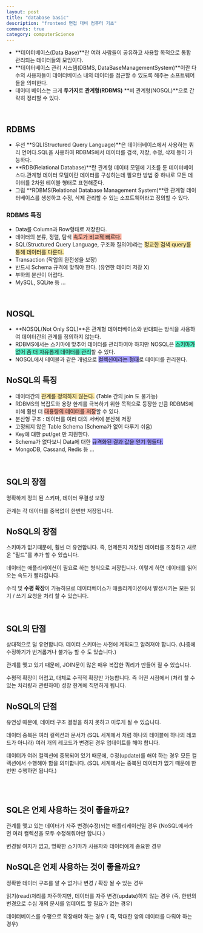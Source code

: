 ```yaml
---
layout: post
title: "database basic"
description: "frontend 면접 대비 컴퓨터 기초"
comments: true
category: computerScience
---
```


- **데이터베이스(Data Base)**란 여러 사람들이 공유하고 사용할 목적으로 통합 관리되는 데이터들의 모임이다.
- **데이터베이스 관리 시스템(DBMS, DataBaseManagementSystem)**이란 다수의 사용자들이 데이터베이스 내의 데이터를 접근할 수 있도록 해주는 소프트웨어들을 의미한다.
- 데이터 베이스는 크게 **두가지**로 **관계형(RDBMS)** **비 관계형(NOSQL)**으로 간략히 정리할 수 있다.

<br/>

## RDBMS

- 우선 **SQL(Structured Query Language)**은 데이터베이스에서 사용하는 쿼리 언어다.SQL을 사용하여 RDBMS에서 데이터를 검색, 저장, 수정, 삭제 등이 가능하다.
- **RDB(Relational Database)**란 관계형 데이터 모델에 기초를 둔 데이터베이스다.관계형 데이터 모델이란 데이터를 구성하는데 필요한 방법 중 하나로 모든 데이터를 2차원 테이블 형태로 표현해준다.
- 그럼 **RDBMS(Relational Database Management System)**란 관계형 데이터베이스를 생성하고 수정, 삭제 관리할 수 있는 소프트웨어라고 정의할 수 있다.

### RDBMS 특징

- Data를 Column과 Row형태로 저장한다.
- 데이터의 분류, 정렬, 탐색 <span style="background-color:#fab1a0;">속도가 비교적 빠르다.</span>
- SQL(Structured Query Language, 구조화 질의어)라는 <span style="background-color:#ffeaa7;">정교한 검색 query를 통해 데이터를 다룬다.</span>
- Transaction (작업의 완전성을 보장)
- 반드시 Schema 규격에 맞춰야 한다. (유연한 데이터 저장 X)
- 부하의 분산이 어렵다.
- MySQL, SQLite 등 ...

<br/>

## NOSQL

- **NOSQL(Not Only SQL)**은 관계형 데이터베이스와 반대되는 방식을 사용하여 데이터간의 관계를 정의하지 않는다.
- RDBMS에서는 스키마에 맞추어 데이터를 관리하여야 하지만 NOSQL은 <span style="background-color:#55efc4;">스키마가 없어 좀 더 자유롭게 데이터를 관리</span>할 수 있다.
- NOSQL에서 테이블과 같은 개념으로 <span style="background-color:#a29bfe;">컬렉션이라는 형태</span>로 데이터를 관리한다.

## NoSQL의 특징

- 데이터간의 <span style="background-color:#ffeaa7;">관계를 정의하지 않는다.</span> (Table 간의 join 도 불가능)
- RDBMS의 복잡도와 용량 한계를 극복하기 위한 목적으로 등장한 만큼 RDBMS에 비해 훨씬 더 <span style="background-color:#fab1a0;">대용량의 데이터를 저장</span>할 수 있다.
- 분산형 구조 : 데이터를 여러 대의 서버에 분산해 저장
- 고정되지 않은 Table Schema (Schema가 없어 다루기 쉬움)
- Key에 대한 put/get 만 지원한다.
- Schema가 없다보니 Data에 대한 <span style="background-color:#a29bfe;">규격화된 결과 값을 얻기 힘들다.</span>
- MongoDB, Cassand, Redis 등 ...

<br/>

## **SQL의 장점**

명확하게 정의 된 스키마, 데이터 무결성 보장

관계는 각 데이터를 중복없이 한번만 저장됩니다.

## **NoSQL의 장점**

스키마가 없기때문에, 훨씬 더 유연합니다. 즉, 언제든지 저장된 데이터를 조정하고 새로운 "필드"를 추가 할 수 있습니다.

데이터는 애플리케이션이 필요로 하는 형식으로 저장됩니다. 이렇게 하면 데이터를 읽어오는 속도가 빨라집니다.

수직 및 **수평 확장**이 가능하므로 데이터베이스가 애플리케이션에서 발생시키는 모든 읽기 / 쓰기 요청을 처리 할 수 있습니다.

<br/>

## **SQL의 단점**

상대적으로 덜 유연합니다. 데이터 스키마는 사전에 계획되고 알려져야 합니다. (나중에 수정하기가 번거롭거나 불가능 할 수 도 있습니다.)

관계를 맺고 있기 때문에, JOIN문이 많은 매우 복잡한 쿼리가 만들어 질 수 있습니다.

수평적 확장이 어렵고, 대체로 수직적 확장만 가능합니다. 즉 어떤 시점에서 (처리 할 수 있는 처리량과 관련하여) 성장 한계에 직면하게 됩니다.

## **NoSQL의 단점**

유연성 때문에, 데이터 구조 결정을 하지 못하고 미루게 될 수 있습니다.

데이터 중복은 여러 컬렉션과 문서가 (SQL 세계에서 처럼 하나의 테이블에 하나의 레코드가 아니라) 여러 개의 레코드가 변경된 경우 업데이트를 해야 합니다.

데이터가 여러 컬렉션에 중복되어 있기 때문에, 수정(update)를 해야 하는 경우 모든 컬렉션에서 수행해야 함을 의미합니다. (SQL 세계에서는 중복된 데이터가 없기 때문에 한번만 수행하면 됩니다.)

<br/>
<br/>

## **SQL은 언제 사용하는 것이 좋을까요?**

관계를 맺고 있는 데이터가 자주 변경(수정)되는 애플리케이션일 경우 (NoSQL에서라면 여러 컬렉션을 모두 수정해줘야만 합니다.)

변경될 여지가 없고, 명확한 스키마가 사용자와 데이터에게 중요한 경우

## **NoSQL은 언제 사용하는 것이 좋을까요?**

정확한 데이터 구조를 알 수 없거나 변경 / 확장 될 수 있는 경우

읽기(read)처리를 자주하지만, 데이터를 자주 변경(update)하지 않는 경우 (즉, 한번의 변경으로 수십 개의 문서를 업데이트 할 필요가 없는 경우)

데이터베이스를 수평으로 확장해야 하는 경우 ( 즉, 막대한 양의 데이터를 다뤄야 하는 경우)
